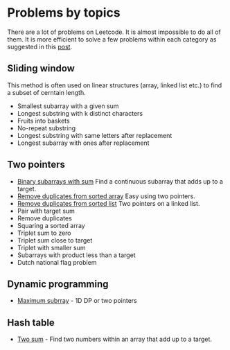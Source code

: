 # Problems by topics

There are a lot of problems on Leetcode. It is almost impossible to
do all of them. It is more efficient to solve a few problems
within each category as suggested in this [post](https://zhuanlan.zhihu.com/p/104983442).

## Sliding window

This method is often used on linear structures (array, linked list etc.) to find a subset of cerntain length. 
- Smallest subarray with a given sum
- Longest substring with k distinct characters
- Fruits into baskets
- No-repeat substring
- Longest substring with same letters after replacement
- Longest subarray with ones after replacement


## Two pointers

- [Binary subarrays with sum](binary-subarrays-with-sum.md)
  Find a continuous subarray that adds up to a target. 
- [Remove duplicates from sorted array](remove-duplicates-from-sorted-array.md)
  Easy using two pointers.
- [Remove duplicates from sorted list](remove-duplicates-from-sorted-list.md)
  Two pointers on a linked list.
- Pair with target sum
- Remove duplicates
- Squaring a sorted array
- Triplet sum to zero
- Triplet sum close to target
- Triplet with smaller sum
- Subarrays with product less than a target
- Dutch national flag problem

## Dynamic programming

- [Maximum subrray](maximum-subarray.md) - 1D DP or two pointers

## Hash table
- [Two sum](two-sum.md) - Find two numbers within an array that add up to a target.
